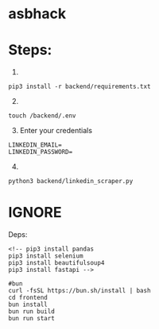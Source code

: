 # asbhack

# Steps:

1.

```
pip3 install -r backend/requirements.txt
```

2.

```
touch /backend/.env
```

3. Enter your credentials

```
LINKEDIN_EMAIL=
LINKEDIN_PASSWORD=
```

4.

```
python3 backend/linkedin_scraper.py
```

# IGNORE

Deps:

```
<!-- pip3 install pandas
pip3 install selenium
pip3 install beautifulsoup4
pip3 install fastapi -->

#bun
curl -fsSL https://bun.sh/install | bash
cd frontend
bun install
bun run build
bun run start
```
